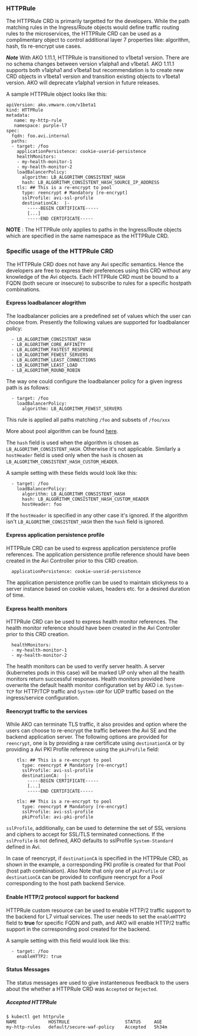 ### HTTPRule

The HTTPRule CRD is primarily targetted for the developers. While the path matching rules in the Ingress/Route objects would define
traffic routing rules to the microservices, the HTTPRule CRD can be used as a complimentary object to control additional layer 7
properties like: algorithm, hash, tls re-encrypt use cases.

***Note***
With AKO 1.11.1, HTTPRule is transitioned to v1beta1 version. There are no schema changes between version v1alpha1 and v1beta1. AKO 1.11.1 supports both v1alpha1 and v1beta1 but recommendation is to create new CRD objects in v1beta1 version and transition existing objects to v1beta1 version. AKO will deprecate v1alpha1 version in future releases.

A sample HTTPRule object looks like this:

    apiVersion: ako.vmware.com/v1beta1
    kind: HTTPRule
    metadata:
       name: my-http-rule
       namespace: purple-l7
    spec:
      fqdn: foo.avi.internal
      paths:
      - target: /foo
        applicationPersistence: cookie-userid-persistence
        healthMonitors:
        - my-health-monitor-1
        - my-health-monitor-2
        loadBalancerPolicy:
          algorithm: LB_ALGORITHM_CONSISTENT_HASH
          hash: LB_ALGORITHM_CONSISTENT_HASH_SOURCE_IP_ADDRESS
        tls: ## This is a re-encrypt to pool
          type: reencrypt # Mandatory [re-encrypt]
          sslProfile: avi-ssl-profile
          destinationCA:  |-
            -----BEGIN CERTIFICATE-----
            [...]
            -----END CERTIFICATE-----

__NOTE__ : The HTTPRule only applies to paths in the Ingress/Route objects which are specified in the same namespace as the HTTPRule CRD.

### Specific usage of the HTTPRule CRD

The HTTPRule CRD does not have any Avi specific semantics. Hence the developers are free to express their preferences using this CRD
without any knowledge of the Avi objects. Each HTTPRule CRD must be bound to a FQDN (both secure or insecure) to subscribe to rules for a specific hostpath combinations.

#### Express loadbalancer alogrithm

The loadbalancer policies are a predefined set of values which the user can choose from. Presently the following values are supported for
loadbalancer policy:

      - LB_ALGORITHM_CONSISTENT_HASH
      - LB_ALGORITHM_CORE_AFFINITY
      - LB_ALGORITHM_FASTEST_RESPONSE
      - LB_ALGORITHM_FEWEST_SERVERS
      - LB_ALGORITHM_LEAST_CONNECTIONS
      - LB_ALGORITHM_LEAST_LOAD
      - LB_ALGORITHM_ROUND_ROBIN

The way one could configure the loadbalancer policy for a given ingress path is as follows:

      - target: /foo 
        loadBalancerPolicy:
          algorithm: LB_ALGORITHM_FEWEST_SERVERS
          
This rule is applied all paths matching `/foo` and subsets of `/foo/xxx`

More about pool algorithm can be found [here](https://avinetworks.com/docs/18.1/load-balancing-algorithms/).

The `hash` field is used when the algorithm is chosen as `LB_ALGORITHM_CONSISTENT_HASH`. Otherwise it's not applicable. 
Similarly a `hostHeader` field is used only when the `hash` is chosen as `LB_ALGORITHM_CONSISTENT_HASH_CUSTOM_HEADER`.

A sample setting with these fields would look like this:

      - target: /foo 
        loadBalancerPolicy:
          algorithm: LB_ALGORITHM_CONSISTENT_HASH
          hash: LB_ALGORITHM_CONSISTENT_HASH_CUSTOM_HEADER
          hostHeader: foo
 
If the `hostHeader` is specified in any other case it's ignored.
If the algorithm isn't `LB_ALGORITHM_CONSISTENT_HASH` then the `hash` field is ignored.

#### Express application persistence profile
HTTPRule CRD can be used to express application persistence profile references. The application persistence profile reference should have been created in the Avi Controller prior to this CRD creation.

      applicationPersistence: cookie-userid-persistence

The application persistence profile can be used to maintain stickyness to a server instance based on cookie values, headers etc. for a desired duration of time.

#### Express health monitors
HTTPRule CRD can be used to express health monitor references. The health monitor reference should have been created in the Avi Controller prior to this CRD creation.

      healthMonitors:
      - my-health-monitor-1
      - my-health-monitor-2

The health monitors can be used to verify server health. A server (kubernetes pods in this case) will be marked UP only when all the health monitors return successful responses. Health monitors provided here overwrite the default health monitor configuration set by AKO i.e. `System-TCP` for HTTP/TCP traffic and `System-UDP` for UDP traffic based on the ingress/service configuration.

#### Reencrypt traffic to the services

While AKO can terminate TLS traffic, it also provides and option where the users can choose to re-encrypt the traffic between the Avi SE and the backend application server. The following options are provided for `reencrypt`, one is by providing a raw certificate using `destinationCA` or by providing a Avi PKI Profile reference using the `pkiProfile` field:

        tls: ## This is a re-encrypt to pool
          type: reencrypt # Mandatory [re-encrypt]
          sslProfile: avi-ssl-profile
          destinationCA:  |-
            -----BEGIN CERTIFICATE-----
            [...]
            -----END CERTIFICATE-----

        tls: ## This is a re-encrypt to pool
          type: reencrypt # Mandatory [re-encrypt]
          sslProfile: avi-ssl-profile
          pkiProfile: avi-pki-profile
          
`sslProfile`, additionally, can be used to determine the set of SSL versions and ciphers to accept for SSL/TLS terminated connections. If the `sslProfile` is not defined, AKO defaults to sslProfile `System-Standard` defined in Avi.

In case of reencrypt, if `destinationCA` is specified in the HTTPRule CRD, as shown in the example, a corresponding PKI profile is created for that Pool (host path combination).
Also Note that only one of `pkiProfile` or `destinationCA` can be provided to configure reencrypt for a Pool corresponding to the host path backend Service.

#### Enable HTTP/2 protocol support for backend

HTTPRule custom resource can be used to enable HTTP/2 traffic support to the backend for L7 virtual services. The user needs to set the `enableHTTP2` field to **true** for specific FQDN and path, and AKO will enable HTTP/2 traffic support in the corresponding pool created for the backend.

A sample setting with this field would look like this:

      - target: /foo 
        enableHTTP2: true

#### Status Messages

The status messages are used to give instanteneous feedback to the users about the whether a HTTPRule CRD was `Accepted` or `Rejected`.


##### Accepted HTTPRule

    $ kubectl get httprule
    NAME            HOSTRULE                     STATUS     AGE
    my-http-rules   default/secure-waf-policy    Accepted   5h34m


